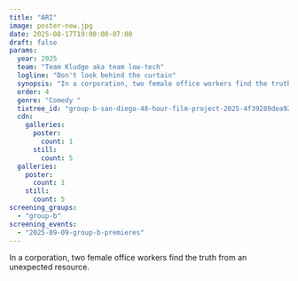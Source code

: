 ```yaml
---
title: "ARI"
image: poster-new.jpg
date: 2025-08-17T19:00:00-07:00
draft: false
params:
  year: 2025
  team: "Team Kludge aka team low-tech"
  logline: "Don't look behind the curtain"
  synopsis: "In a corporation, two female office workers find the truth from an unexpected resource."
  order: 4
  genre: "Comedy "
  tixtree_id: "group-b-san-diego-48-hour-film-project-2025-4f39289dea92"
  cdn:
    galleries:
      poster:
        count: 1
      still:
        count: 5
  galleries:
    poster:
      count: 1
    still:
      count: 5
screening_groups:
  - "group-b"
screening_events:
  - "2025-09-09-group-b-premieres"
---
```

In a corporation, two female office workers find the truth from an unexpected resource.

